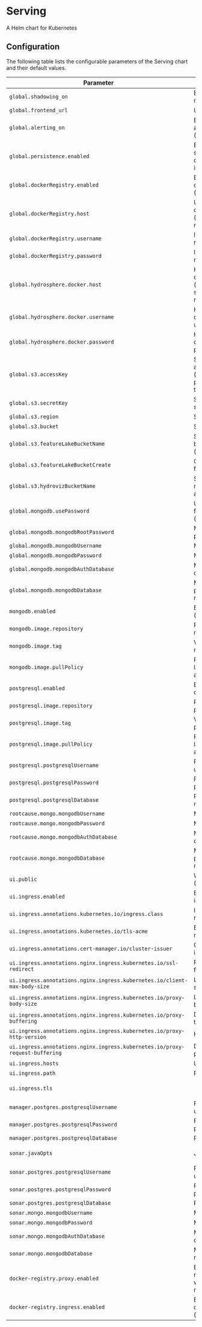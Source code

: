 
Serving
===========

A Helm chart for Kubernetes


## Configuration

The following table lists the configurable parameters of the Serving chart and their default values.

| Parameter                | Description             | Default        |
| ------------------------ | ----------------------- | -------------- |
| `global.shadowing_on` | Enable shadowing mode | `true` |
| `global.frontend_url` | Url to frontend | `"https://ui.qa.hydrosphere.io"` |
| `global.alerting_on` | Enable prometheus alertmanager (optional) | `false` |
| `global.persistence.enabled` | Enable persistence s3 bucket for docker-registry image (optional) | `false` |
| `global.dockerRegistry.enabled` | Enable internal docker registry (required) | `true` |
| `global.dockerRegistry.host` | Url to internal docker-registry (store upload models) | `"qa-registry.dev.hydrosphere.io"` |
| `global.dockerRegistry.username` | Internal docker-registry username | `"developers"` |
| `global.dockerRegistry.password` | Internal docker-registry password | `"not-secure-password"` |
| `global.hydrosphere.docker.host` | Hydrosphere docker-registry url (store hydro-serving image, required) | `"harbor.hydrosphere.io/hydro-serving"` |
| `global.hydrosphere.docker.username` | Hydrosphere docker-registry username (required) | `"developers"` |
| `global.hydrosphere.docker.password` | Hydrosphere docker-registry password (required) | `"not-secure-password"` |
| `global.s3.accessKey` | S3 bucket accesskeyid (required if persistence.enabled: true) | `"ACCESSKEYEXAMPLE"` |
| `global.s3.secretKey` | S3 bucket secretkeyid | `"SECRETKEYEXAMPLE"` |
| `global.s3.region` | S3 bucket region | `"eu-central-1"` |
| `global.s3.bucket` | S3 bucket name | `"docker-dev-hydrosphere"` |
| `global.s3.featureLakeBucketName` | S3 featurelake bucket name (required) | `"feature-lake"` |
| `global.s3.featureLakeBucketCreate` | Сreate s3 featurelake bucket | `false` |
| `global.s3.hydrovizBucketName` | S3 hydro-viz bucket name (is created automatically) | `"hydro-viz"` |
| `global.mongodb.usePassword` | Use password mode for mongodb (optional) | `true` |
| `global.mongodb.mongodbRootPassword` | Mongodb root password | `"hydr0s3rving"` |
| `global.mongodb.mongodbUsername` | Mongodb username | `"root"` |
| `global.mongodb.mongodbPassword` | Mongodb password | `"hydr0s3rving"` |
| `global.mongodb.mongodbAuthDatabase` | Mongodb auth database | `"admin"` |
| `global.mongodb.mongodbDatabase` | Mongodb data profiler database name | `"hydro-serving-data-profiler"` |
| `mongodb.enabled` | Enable mongodb (required) | `true` |
| `mongodb.image.repository` | Repository name for mongodb image | `"bitnami/mongodb"` |
| `mongodb.image.tag` | Version image for mongodb | `"4.0.13-debian-9-r22"` |
| `mongodb.image.pullPolicy` | Pull policy (if tag latest please set always) | `"IfNotPresent"` |
| `postgresql.enabled` | Enable postgresql database (required) | `true` |
| `postgresql.image.repository` | Repository name for postgresql image | `"bitnami/postgresql"` |
| `postgresql.image.tag` | Version image for postgresql | `9.6` |
| `postgresql.image.pullPolicy` | Pull policy (if tag latest please set always) | `"IfNotPresent"` |
| `postgresql.postgresqlUsername` | Postgresql username | `"postgres"` |
| `postgresql.postgresqlPassword` | Postgresql password | `"hydr0s3rving"` |
| `postgresql.postgresqlDatabase` | Postgresql database name | `"hydro-serving"` |
| `rootcause.mongo.mongodbUsername` | Mongodb username | `"root"` |
| `rootcause.mongo.mongodbPassword` | Mongodb password | `"hydr0s3rving"` |
| `rootcause.mongo.mongodbAuthDatabase` | Mongodb auth database | `"admin"` |
| `rootcause.mongo.mongodbDatabase` | Mongodb data profiler database name | `"hydro-serving-data-profiler"` |
| `ui.public` | What version we use (public or closed) | `true` |
| `ui.ingress.enabled` | Enable access with ingress controller | `true` |
| `ui.ingress.annotations.kubernetes.io/ingress.class` | Ingress controller name | `"nginx"` |
| `ui.ingress.annotations.kubernetes.io/tls-acme` | Enable cert-manager certificate | `"true"` |
| `ui.ingress.annotations.cert-manager.io/cluster-issuer` | Cert-manager issuer name | `"letsencrypt-prod"` |
| `ui.ingress.annotations.nginx.ingress.kubernetes.io/ssl-redirect` | Redirect all trafic from http to https | `"true"` |
| `ui.ingress.annotations.nginx.ingress.kubernetes.io/client-max-body-size` | Limits max body size upload | `"0"` |
| `ui.ingress.annotations.nginx.ingress.kubernetes.io/proxy-body-size` | Limits max proxy body seze | `"0"` |
| `ui.ingress.annotations.nginx.ingress.kubernetes.io/proxy-buffering` | Disable buffering then proxy | `"off"` |
| `ui.ingress.annotations.nginx.ingress.kubernetes.io/proxy-http-version` | Http version use 1.1 | `"1.1"` |
| `ui.ingress.annotations.nginx.ingress.kubernetes.io/proxy-request-buffering` | Disable buffering proxy request | `"off"` |
| `ui.ingress.hosts` | Url hydrosphere ui | `["ui.qa.hydrosphere.io"]` |
| `ui.ingress.path` | Root path | `"/"` |
| `ui.ingress.tls` |  | `[{"hosts": ["ui.qa.hydrosphere.io"], "secretName": "qa-hydro-tls"}]` |
| `manager.postgres.postgresqlUsername` | Postgresql username | `"postgres"` |
| `manager.postgres.postgresqlPassword` | Postgresql password | `"hydr0s3rving"` |
| `manager.postgres.postgresqlDatabase` | Postgresql database | `"hydro-serving"` |
| `sonar.javaOpts` | Jvm options | `"-Xmx2048m -Xmn2048m -Xss258k -XX:MaxMetaspaceSize=1024m -XX:+AggressiveHeap"` |
| `sonar.postgres.postgresqlUsername` | Postgresql username | `"postgres"` |
| `sonar.postgres.postgresqlPassword` | Postgresql password | `"hydr0s3rving"` |
| `sonar.postgres.postgresqlDatabase` | Postgresql database | `"hydro-serving"` |
| `sonar.mongo.mongodbUsername` | Mongodb username | `"root"` |
| `sonar.mongo.mongodbPassword` | Mongodb password | `"hydr0s3rving"` |
| `sonar.mongo.mongodbAuthDatabase` | Mongodb auth database | `"admin"` |
| `sonar.mongo.mongodbDatabase` | Mongodb database name | `"hydro-serving-data-profiler"` |
| `docker-registry.proxy.enabled` | Enable docker-registry proxy (use with node-port mode) | `false` |
| `docker-registry.ingress.enabled` | Enable ingress for docker-registry (use with clusterip) | `false` |
